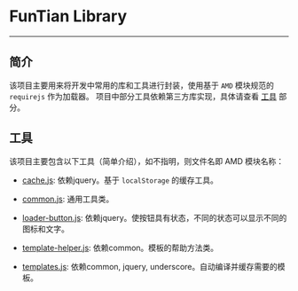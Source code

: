 # FunTian Library

---

## 简介

该项目主要用来将开发中常用的库和工具进行封装，使用基于 `AMD` 模块规范的 `requirejs` 作为加载器。
项目中部分工具依赖第三方库实现，具体请查看 [工具](#工具) 部分。


## 工具

该项目主要包含以下工具（简单介绍），如不指明，则文件名即 AMD 模块名称：

- [cache.js](#module-cache): 依赖jquery。基于 `localStorage` 的缓存工具。

- [common.js](#module-common): 通用工具类。

- [loader-button.js](#module-loader-button): 依赖jquery。使按钮具有状态，不同的状态可以显示不同的图标和文字。

- [template-helper.js](#module-template-helper): 依赖common。模板的帮助方法类。

- [templates.js](#module-template): 依赖common, jquery, underscore。自动编译并缓存需要的模板。
